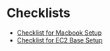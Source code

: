 # Checklists 
- [Checklist for Macbook Setup](/posts/macbook-setup-checklist.html)
- [Checklist for EC2 Base Setup](/posts/ec2-setup-checklist.html)